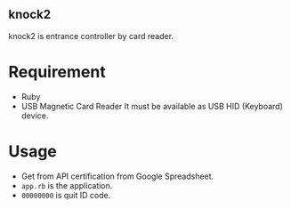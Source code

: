 knock2
---
knock2 is entrance controller by card reader.

# Requirement
- Ruby
- USB Magnetic Card Reader
It must be available as USB HID (Keyboard) device.

# Usage
- Get from API certification from Google Spreadsheet.
- `app.rb` is the application.
- `00000000` is quit ID code.

